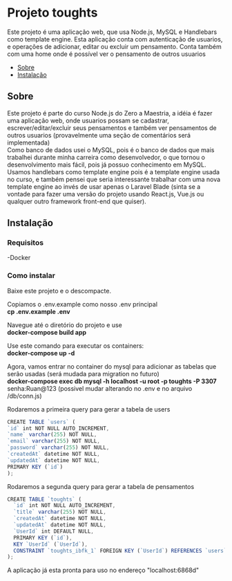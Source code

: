 <h1 align="left">Projeto toughts</h1>

<p align="left">Este projeto é uma aplicação web, que usa Node.js, MySQL e Handlebars como template engine. Esta aplicação conta com autenticação de usuarios, e operações de adicionar, editar ou excluir um pensamento. Conta também com  uma home onde é possível ver o pensamento de outros usuarios</p>

<!--ts-->

-   [Sobre](#Sobre)
-   [Instalação](#instalacao)
<!--  -->

## Sobre

Este projeto é parte do curso Node.js do Zero a Maestria, a idéia é fazer uma aplicação web, onde usuarios possam se cadastrar, escrever/editar/excluir seus pensamentos e também ver pensamentos de outros usuarios (provavelmente uma seção de comentários será implementada)<br>
Como banco de dados usei o MySQL, pois é o banco de dados que mais trabalhei durante minha carreira como desenvolvedor, o que tornou o desenvolvimento mais fácil, pois já possuo conhecimento em MySQL.<br>
Usamos handlebars como template engine pois é a template engine usada no curso, e também pensei que seria interessante trabalhar com uma nova template engine ao invés de usar apenas o Laravel Blade (sinta se a vontade para fazer uma versão do projeto usando React.js, Vue.js ou qualquer outro framework front-end que quiser).<br>

## Instalação

### Requisitos

-Docker

### Como instalar

Baixe este projeto e o descompacte.<br>

Copiamos o .env.example como nosso .env principal<br>
**cp .env.example .env**

Navegue até o diretório do projeto e use<br>
**docker-compose build app**

Use este comando para executar os containers:<br>
**docker-compose up -d**

Agora, vamos entrar no container do mysql para adicionar as tabelas que serão usadas (será mudada para migration no futuro)<br>
**docker-compose exec db mysql -h localhost -u root -p toughts -P 3307** senha:Ruan@123 (possivel mudar alterando no .env e no arquivo /db/conn.js) <br>

Rodaremos a primeira query para gerar a tabela de users<br>

```javascript
CREATE TABLE `users` (
`id` int NOT NULL AUTO_INCREMENT,
`name` varchar(255) NOT NULL,
`email` varchar(255) NOT NULL,
`password` varchar(255) NOT NULL,
`createdAt` datetime NOT NULL,
`updatedAt` datetime NOT NULL,
PRIMARY KEY (`id`)
);
```

Rodaremos a segunda query para gerar a tabela de pensamentos<br>

```javascript
CREATE TABLE `toughts` (
  `id` int NOT NULL AUTO_INCREMENT,
  `title` varchar(255) NOT NULL,
  `createdAt` datetime NOT NULL,
  `updatedAt` datetime NOT NULL,
  `UserId` int DEFAULT NULL,
  PRIMARY KEY (`id`),
  KEY `UserId` (`UserId`),
  CONSTRAINT `toughts_ibfk_1` FOREIGN KEY (`UserId`) REFERENCES `users` (`id`) ON DELETE SET NULL ON UPDATE CASCADE
);
```

A aplicação já esta pronta para uso no endereço "localhost:6868d"

<!--
 Ruan@123-> acessar mysql
criar tabela de pensamentos





-->

```

```
